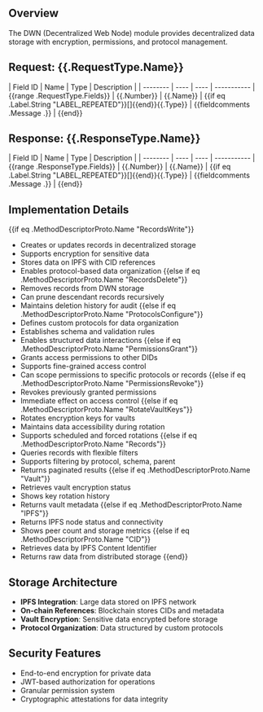## Overview
The DWN (Decentralized Web Node) module provides decentralized data storage with encryption, permissions, and protocol management.

## Request: {{.RequestType.Name}}

| Field ID | Name | Type | Description |
| -------- | ---- | ---- | ----------- | {{range .RequestType.Fields}}
| {{.Number}} | {{.Name}} | {{if eq .Label.String "LABEL_REPEATED"}}[]{{end}}{{.Type}} | {{fieldcomments .Message .}} | {{end}}

## Response: {{.ResponseType.Name}}

| Field ID | Name | Type | Description |
| -------- | ---- | ---- | ----------- | {{range .ResponseType.Fields}}
| {{.Number}} | {{.Name}} | {{if eq .Label.String "LABEL_REPEATED"}}[]{{end}}{{.Type}} | {{fieldcomments .Message .}} | {{end}}

## Implementation Details

{{if eq .MethodDescriptorProto.Name "RecordsWrite"}}
- Creates or updates records in decentralized storage
- Supports encryption for sensitive data
- Stores data on IPFS with CID references
- Enables protocol-based data organization
{{else if eq .MethodDescriptorProto.Name "RecordsDelete"}}
- Removes records from DWN storage
- Can prune descendant records recursively
- Maintains deletion history for audit
{{else if eq .MethodDescriptorProto.Name "ProtocolsConfigure"}}
- Defines custom protocols for data organization
- Establishes schema and validation rules
- Enables structured data interactions
{{else if eq .MethodDescriptorProto.Name "PermissionsGrant"}}
- Grants access permissions to other DIDs
- Supports fine-grained access control
- Can scope permissions to specific protocols or records
{{else if eq .MethodDescriptorProto.Name "PermissionsRevoke"}}
- Revokes previously granted permissions
- Immediate effect on access control
{{else if eq .MethodDescriptorProto.Name "RotateVaultKeys"}}
- Rotates encryption keys for vaults
- Maintains data accessibility during rotation
- Supports scheduled and forced rotations
{{else if eq .MethodDescriptorProto.Name "Records"}}
- Queries records with flexible filters
- Supports filtering by protocol, schema, parent
- Returns paginated results
{{else if eq .MethodDescriptorProto.Name "Vault"}}
- Retrieves vault encryption status
- Shows key rotation history
- Returns vault metadata
{{else if eq .MethodDescriptorProto.Name "IPFS"}}
- Returns IPFS node status and connectivity
- Shows peer count and storage metrics
{{else if eq .MethodDescriptorProto.Name "CID"}}
- Retrieves data by IPFS Content Identifier
- Returns raw data from distributed storage
{{end}}

## Storage Architecture

- **IPFS Integration**: Large data stored on IPFS network
- **On-chain References**: Blockchain stores CIDs and metadata
- **Vault Encryption**: Sensitive data encrypted before storage
- **Protocol Organization**: Data structured by custom protocols

## Security Features

- End-to-end encryption for private data
- JWT-based authorization for operations
- Granular permission system
- Cryptographic attestations for data integrity
<!-- Auto-update: 2025-10-15T10:55:13.137653 -->
